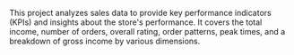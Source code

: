 This project analyzes sales data to provide key performance indicators (KPIs) and insights about the store's performance. It covers the total income, number of orders, overall rating, order patterns, peak times, and a breakdown of gross income by various dimensions.
